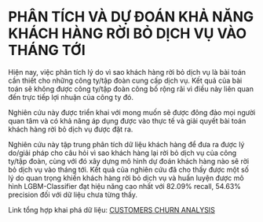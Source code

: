 # PHÂN TÍCH VÀ DỰ ĐOÁN KHẢ NĂNG KHÁCH HÀNG RỜI BỎ DỊCH VỤ VÀO THÁNG TỚI
Hiện nay, việc phân tích lý do vì sao khách hàng rời bỏ dịch vụ là bài toán cần thiết cho những công ty/tập đoàn cung cấp dịch vụ. Kết quả của bài toán sẽ không được công ty/tập đoàn công bố rộng rãi vì điều này liên quan đến trực tiếp lợi nhuận của công ty đó. <p><p>

Nghiên cứu này được triển khai với mong muốn sẽ được đông đảo mọi người quan tâm và có khả năng áp dụng được vào thực tế và giải quyết bài toán khách hàng rời bỏ dịch vụ được đặt ra. <p><p>

Nghiên cứu này tập trung phân tích dữ liệu khách hàng để đưa ra được lý do/giải pháp cho câu hỏi vì sao khách hàng lại rời bỏ dịch vụ của công ty/tập đoàn, cùng với đó xây dựng mô hình dự đoán khách hàng nào sẽ rời bỏ dịch vụ vào tháng tới. Kết quả của nghiên cứu đã cho thấy được một số lý do quan trọng khiến khách hàng rời bỏ dịch vụ và huấn luyện được mô hình LGBM-Classifier đạt hiệu năng cao nhất với 82.09% recall, 54.63% precision đối với dữ liệu chưa từng thấy.<p><p>

Link tổng hợp khai phá dữ liệu: <a href="https://public.tableau.com/app/profile/cuong.le5903/viz/CutomerChurnAnalysis/CustomersChurnAnalysis">CUSTOMERS CHURN ANALYSIS</a>

